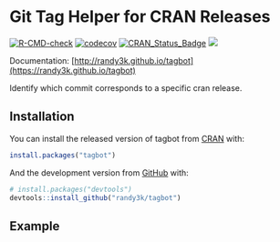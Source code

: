 <!-- README.md is generated from README.Rmd. Please edit that file -->

# Git Tag Helper for CRAN Releases

<!-- badges: start -->

[![R-CMD-check](https://github.com/randy3k/tagbot/workflows/R-CMD-check/badge.svg)](https://github.com/randy3k/tagbot/actions)
[![codecov](https://codecov.io/gh/randy3k/tagbot/branch/master/graph/badge.svg)](https://codecov.io/gh/randy3k/tagbot)
[![CRAN\_Status\_Badge](http://www.r-pkg.org/badges/version/tagbot)](https://cran.r-project.org/package=tagbot)
[![](http://cranlogs.r-pkg.org/badges/grand-total/tagbot)](https://cran.r-project.org/package=tagbot)
<!-- badges: end -->

Documentation: [http://randy3k.github.io/tagbot](https://randy3k.github.io/tagbot)

Identify which commit corresponds to a specific cran release.

## Installation

You can install the released version of tagbot from [CRAN](https://CRAN.R-project.org) with:

``` r
install.packages("tagbot")
```

And the development version from [GitHub](https://github.com/) with:

``` r
# install.packages("devtools")
devtools::install_github("randy3k/tagbot")
```

## Example
